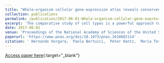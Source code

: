 ```yaml
---
title: "Whole-organism cellular gene-expression atlas reveals conserved cell types in the ventral nerve cord of Platynereis dumerilii"
collection: publications
permalink: /publication/2017-06-01-Whole-organism-cellular-gene-expression-atlas-reveals-conserved-cell-types-in-the-ventral-nerve-cord-of-Platynereis-dumerilii
excerpt: 'The comparative study of cell types is a powerful approach toward deciphering animal evolution. To avoid selection biases, however, comparisons ideally involve all cell types present in a multicellular organism. Here, we use image registration and a newly developed “Profiling by Signal Probability Mapping” algorithm to generate a cellular resolution 3D expression atlas for an entire animal. We investigate three-segmented young worms of the marine annelid Platynereis dumerilii, with a rich diversity of differentiated cells present in relatively low number. Starting from whole-mount expression images for close to 100 neural specification and differentiation genes, our atlas identifies and molecularly characterizes 605 bilateral pairs of neurons at specific locations in the ventral nerve cord. Among these pairs, we identify sets of neurons expressing similar combinations of transcription factors, located at spatially coherent anterior-posterior, dorsal-ventral, and medial-lateral coordinates that we interpret as cell types. Comparison with motor and interneuron types in the vertebrate neural tube indicates conserved combinations, for example, of cell types cospecified by Gata1/2/3 and Tal transcription factors. These include V2b interneurons and the central spinal fluid-contacting Kolmer-Agduhr cells in the vertebrates, and several neuron types in the intermediate ventral ganglionic mass in the annelid. We propose that Kolmer-Agduhr cell-like mechanosensory neurons formed part of the mucociliary sole in protostome-deuterostome ancestors and diversified independently into several neuron types in annelid and vertebrate descendants.'
date: 2017-06-01
venue: 'Proceedings of the National Academy of Sciences of the United States of America'
paperurl: 'https://www.pnas.org/doi/10.1073/pnas.1610602114'
citation: ' Hernando Vergara,  Paola Bertucci,  Peter Hantz,  Maria Tosches,  Kaia Achim,  Pavel Vopalensky,  Detlev Arendt, &quot;Whole-organism cellular gene-expression atlas reveals conserved cell types in the ventral nerve cord of Platynereis dumerilii.&quot; Proceedings of the National Academy of Sciences of the United States of America, 2017.'
---
```

[Access paper here](https://www.pnas.org/doi/10.1073/pnas.1610602114){:target="_blank"}
